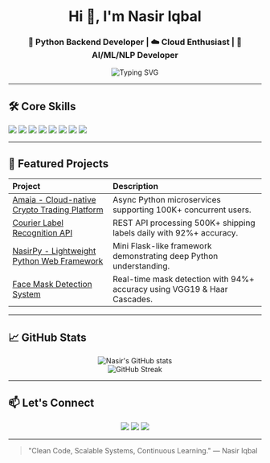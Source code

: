 <h1 align="center">Hi 👋, I'm Nasir Iqbal</h1>
<h3 align="center">🚀 Python Backend Developer | ☁️ Cloud Enthusiast | 🧠 AI/ML/NLP Developer</h3>

<p align="center">
  <img src="https://readme-typing-svg.demolab.com?font=Fira+Code&weight=500&size=24&pause=1000&color=00F7FF&width=435&lines=Building+Scalable+Microservices+with+Python;Crafting+Cloud-Native+Applications;Developing+AI%2C+ML%2C+and+NLP+Solutions" alt="Typing SVG" />
</p>

---

## 🛠️ Core Skills
<p>
  <img src="https://img.shields.io/badge/Python-FFD43B?style=for-the-badge&logo=python&logoColor=blue"/>
  <img src="https://img.shields.io/badge/Flask-000000?style=for-the-badge&logo=flask&logoColor=white"/>
  <img src="https://img.shields.io/badge/Django-092E20?style=for-the-badge&logo=django&logoColor=white"/>
  <img src="https://img.shields.io/badge/FastAPI-005571?style=for-the-badge&logo=fastapi"/>
  <img src="https://img.shields.io/badge/Docker-2496ED?style=for-the-badge&logo=docker&logoColor=white"/>
  <img src="https://img.shields.io/badge/Kubernetes-326CE5?style=for-the-badge&logo=kubernetes&logoColor=white"/>
  <img src="https://img.shields.io/badge/AWS-232F3E?style=for-the-badge&logo=amazon-aws&logoColor=white"/>
  <img src="https://img.shields.io/badge/GCP-4285F4?style=for-the-badge&logo=google-cloud&logoColor=white"/>
</p>

---

## 🚀 Featured Projects

| Project | Description |
|:---|:---|
| [Amaia - Cloud-native Crypto Trading Platform](https://github.com/itx-nasir/Amaia) | Async Python microservices supporting 100K+ concurrent users. |
| [Courier Label Recognition API](https://github.com/itx-nasir/Courier-Label-Recognition) | REST API processing 500K+ shipping labels daily with 92%+ accuracy. |
| [NasirPy - Lightweight Python Web Framework](https://github.com/itx-nasir/NasirPy) | Mini Flask-like framework demonstrating deep Python understanding. |
| [Face Mask Detection System](https://github.com/itx-nasir/Deep-Learning-Projects) | Real-time mask detection with 94%+ accuracy using VGG19 & Haar Cascades. |

---

## 📈 GitHub Stats

<p align="center">
  <img src="https://github-readme-stats.vercel.app/api?username=itx-nasir&show_icons=true&theme=tokyonight" alt="Nasir's GitHub stats" />
  <br/>
  <img src="https://github-readme-streak-stats.herokuapp.com/?user=itx-nasir&theme=tokyonight" alt="GitHub Streak" />
</p>

---

## 📫 Let's Connect

<p align="center">
  <a href="mailto:nasir.iqbal.dev@gmail.com"><img src="https://img.shields.io/badge/Email-D14836?style=for-the-badge&logo=gmail&logoColor=white"/></a>
  <a href="https://linkedin.com/in/nasir-iqbal5"><img src="https://img.shields.io/badge/LinkedIn-0077B5?style=for-the-badge&logo=linkedin&logoColor=white"/></a>
  <a href="https://yourportfolio.com"><img src="https://img.shields.io/badge/Portfolio-12100E?style=for-the-badge&logo=github&logoColor=white"/></a>
</p>

---

> "Clean Code, Scalable Systems, Continuous Learning." — Nasir Iqbal

